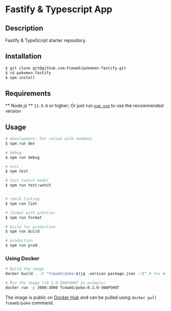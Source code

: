 # Fastify & Typescript App

## Description

Fastify & TypeScript starter repository.

## Installation

```bash
$ git clone git@github.com:Fcmam5/pokemon-fastify.git
$ cd pokemon-fastify
$ npm install
```

## Requirements

** Node.js ** `12.9.0` or higher; Or just run [`nvm use`](./.nvmrc) to use the recommended version

## Usage

```bash
# development: hot reload with nodemon
$ npm run dev

# debug
$ npm run debug

# test
$ npm test

# test (watch mode)
$ npm run test:watch


# check linting
$ npm run lint

# format with prettier
$ npm run format

# build for production
$ npm run build

# production
$ npm run prod
```


### Using Docker

```bash
# Build the image
docker build . -t "fcmam5/poke:$(jq .version package.json -r)" # You may need to install "jq"; or use: grep version package.json | awk -F \" '{print $4}'

# Run the image (v0.1.0-SNAPSHOT as example)
docker run -p 3000:3000 fcmam5/poke:0.1.0-SNAPSHOT

```

The image is public on [Docker Hub](https://hub.docker.com/r/fcmam5/poke) and can be pulled using `docker pull fcmam5/poke` command.